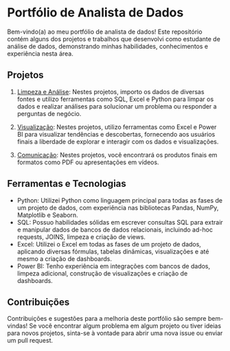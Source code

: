 # Portfólio de Analista de Dados

Bem-vindo(a) ao meu portfólio de analista de dados! Este repositório contém alguns dos projetos e trabalhos que desenvolvi como estudante de análise de dados, demonstrando minhas habilidades, conhecimentos e experiência nesta área.

## Projetos

1. [Limpeza e Análise](https://github.com/viniciussuares/portfolio/tree/main/1%20-%20Limpeza%20e%20An%C3%A1lise): Nestes projetos, importo os dados de diversas fontes e utilizo ferramentas como SQL, Excel e Python para limpar os dados e realizar análises para solucionar um problema ou responder a perguntas de negócio.

2. [Visualização](https://github.com/viniciussuares/portfolio/tree/main/2%20-%20Visualiza%C3%A7%C3%A3o): Nestes projetos, utilizo ferramentas como Excel e Power BI para visualizar tendências e descobertas, fornecendo aos usuários finais a liberdade de explorar e interagir com os dados e visualizações.

3. [Comunicação](https://github.com/viniciussuares/portfolio/tree/main/3%20%20-%20Comunica%C3%A7%C3%A3o): Nestes projetos, você encontrará os produtos finais em formatos como PDF ou apresentações em vídeos.

## Ferramentas e Tecnologias

- Python: Utilizei Python como linguagem principal para todas as fases de um projeto de dados, com experiência nas bibliotecas Pandas, NumPy, Matplotlib e Seaborn.
- SQL: Possuo habilidades sólidas em escrever consultas SQL para extrair e manipular dados de bancos de dados relacionais, incluindo ad-hoc requests, JOINS, limpeza e criação de views.
- Excel: Utilizei o Excel em todas as fases de um projeto de dados, aplicando diversas fórmulas, tabelas dinâmicas, visualizações e até mesmo a criação de dashboards.
- Power BI: Tenho experiência em integrações com bancos de dados, limpeza adicional, construção de visualizações e criação de dashboards.

## Contribuições

Contribuições e sugestões para a melhoria deste portfólio são sempre bem-vindas! Se você encontrar algum problema em algum projeto ou tiver ideias para novos projetos, sinta-se à vontade para abrir uma nova issue ou enviar um pull request.
